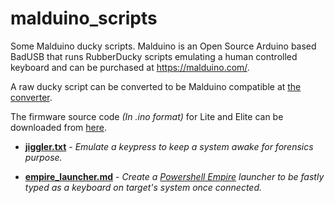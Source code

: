 # malduino_scripts
Some Malduino ducky scripts.
Malduino is an Open Source Arduino based BadUSB that runs RubberDucky scripts emulating a human controlled keyboard and can be purchased at https://malduino.com/.

A raw ducky script can be converted to be Malduino compatible at [the converter](https://malduino.com/converter/).

The firmware source code *(In .ino format)* for Lite and Elite can be downloaded from [here](https://github.com/Seytonic/malduino/tree/master/firmware).

* [**jiggler.txt**](https://raw.githubusercontent.com/Random1984/malduino_scripts/master/jiggler.txt) - *Emulate a keypress to keep a system awake for forensics purpose.*

* [**empire_launcher.md**](https://github.com/Random1984/malduino_scripts/blob/master/empire_launcher.md) - *Create a [Powershell Empire](https://github.com/EmpireProject/Empire) launcher to be fastly typed as a keyboard on target's system once connected.*
